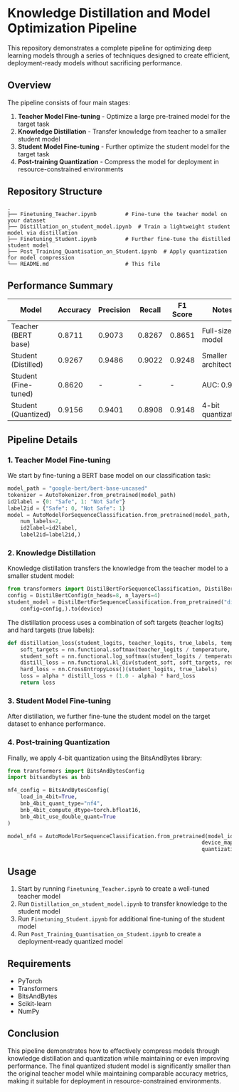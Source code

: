 # Knowledge Distillation and Model Optimization Pipeline

This repository demonstrates a complete pipeline for optimizing deep learning models through a series of techniques designed to create efficient, deployment-ready models without sacrificing performance.

## Overview

The pipeline consists of four main stages:
1. **Teacher Model Fine-tuning** - Optimize a large pre-trained model for the target task
2. **Knowledge Distillation** - Transfer knowledge from teacher to a smaller student model
3. **Student Model Fine-tuning** - Further optimize the student model for the target task
4. **Post-training Quantization** - Compress the model for deployment in resource-constrained environments

## Repository Structure

```
.
├── Finetuning_Teacher.ipynb         # Fine-tune the teacher model on your dataset
├── Distillation_on_student_model.ipynb  # Train a lightweight student model via distillation
├── Finetuning_Student.ipynb         # Further fine-tune the distilled student model
├── Post_Training_Quantisation_on_Student.ipynb  # Apply quantization for model compression
└── README.md                        # This file
```

## Performance Summary

| Model | Accuracy | Precision | Recall | F1 Score | Notes |
|-------|----------|-----------|--------|----------|-------|
| Teacher (BERT base) | 0.8711 | 0.9073 | 0.8267 | 0.8651 | Full-sized model |
| Student (Distilled) | 0.9267 | 0.9486 | 0.9022 | 0.9248 | Smaller architecture |
| Student (Fine-tuned) | 0.8620 | - | - | - | AUC: 0.946 |
| Student (Quantized) | 0.9156 | 0.9401 | 0.8908 | 0.9148 | 4-bit quantization |

## Pipeline Details

### 1. Teacher Model Fine-tuning

We start by fine-tuning a BERT base model on our classification task:

```python
model_path = "google-bert/bert-base-uncased"
tokenizer = AutoTokenizer.from_pretrained(model_path)
id2label = {0: "Safe", 1: "Not Safe"}
label2id = {"Safe": 0, "Not Safe": 1}
model = AutoModelForSequenceClassification.from_pretrained(model_path,
    num_labels=2,
    id2label=id2label,
    label2id=label2id,)
```

### 2. Knowledge Distillation

Knowledge distillation transfers the knowledge from the teacher model to a smaller student model:

```python
from transformers import DistilBertForSequenceClassification, DistilBertConfig
config = DistilBertConfig(n_heads=8, n_layers=4)
student_model = DistilBertForSequenceClassification.from_pretrained("distilbert-base-uncased",
    config=config,).to(device)
```

The distillation process uses a combination of soft targets (teacher logits) and hard targets (true labels):

```python
def distillation_loss(student_logits, teacher_logits, true_labels, temperature, alpha):
    soft_targets = nn.functional.softmax(teacher_logits / temperature, dim=1)
    student_soft = nn.functional.log_softmax(student_logits / temperature, dim=1)
    distill_loss = nn.functional.kl_div(student_soft, soft_targets, reduction='batchmean') * (temperature ** 2)
    hard_loss = nn.CrossEntropyLoss()(student_logits, true_labels)
    loss = alpha * distill_loss + (1.0 - alpha) * hard_loss
    return loss
```

### 3. Student Model Fine-tuning

After distillation, we further fine-tune the student model on the target dataset to enhance performance.

### 4. Post-training Quantization

Finally, we apply 4-bit quantization using the BitsAndBytes library:

```python
from transformers import BitsAndBytesConfig
import bitsandbytes as bnb

nf4_config = BitsAndBytesConfig(
    load_in_4bit=True,
    bnb_4bit_quant_type="nf4",
    bnb_4bit_compute_dtype=torch.bfloat16,
    bnb_4bit_use_double_quant=True
)

model_nf4 = AutoModelForSequenceClassification.from_pretrained(model_id, 
                                                             device_map=device, 
                                                             quantization_config=nf4_config)
```

## Usage

1. Start by running `Finetuning_Teacher.ipynb` to create a well-tuned teacher model
2. Run `Distillation_on_student_model.ipynb` to transfer knowledge to the student model
3. Run `Finetuning_Student.ipynb` for additional fine-tuning of the student model
4. Run `Post_Training_Quantisation_on_Student.ipynb` to create a deployment-ready quantized model

## Requirements

- PyTorch
- Transformers
- BitsAndBytes
- Scikit-learn
- NumPy

## Conclusion

This pipeline demonstrates how to effectively compress models through knowledge distillation and quantization while maintaining or even improving performance. The final quantized student model is significantly smaller than the original teacher model while maintaining comparable accuracy metrics, making it suitable for deployment in resource-constrained environments.
